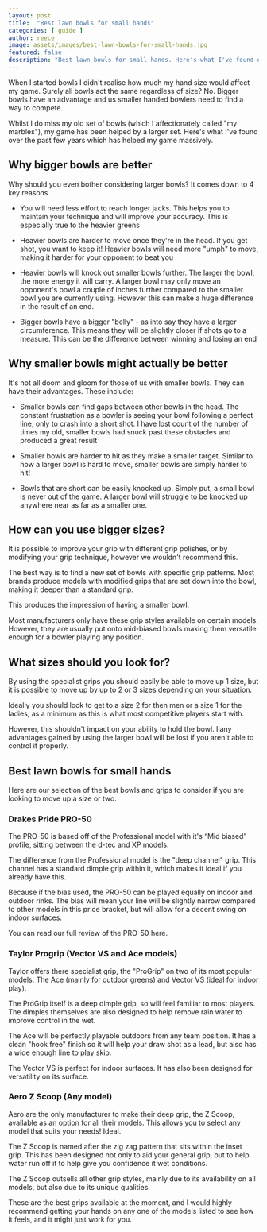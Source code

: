 ```yaml
---
layout: post
title:  "Best lawn bowls for small hands"
categories: [ guide ]
author: reece
image: assets/images/best-lawn-bowls-for-small-hands.jpg
featured: false
description: "Best lawn bowls for small hands. Here's what I've found over the past few years which has helped my game massively."
---
```



When I started bowls I didn't realise how much my hand size would affect my game. Surely all bowls act the same regardless of size? No. Bigger bowls have an advantage and us smaller handed bowlers need to find a way to compete.

Whilst I do miss my old set of bowls (which I affectionately called "my marbles"), my game has been helped by a larger set. Here's what I've found over the past few years which has helped my game massively.

## Why bigger bowls are better

Why should you even bother considering larger bowls? It comes down to 4 key reasons

- You will need less effort to reach longer jacks. This helps you to maintain your technique and will improve your accuracy. This is especially true to the heavier greens

- Heavier bowls are harder to move once they're in the head. If you get shot, you want to keep it! Heavier bowls will need more "umph" to move, making it harder for your opponent to beat you

- Heavier bowls will knock out smaller bowls further. The larger the bowl, the more energy it will carry. A larger bowl may only move an opponent's bowl a couple of inches further compared to the smaller bowl you are currently using. However this can make a huge difference in the result of an end.

- Bigger bowls have a bigger "belly" - as into say they have a larger circumference. This means they will be slightly closer if shots go to a measure. This can be the difference between winning and losing an end

## Why smaller bowls might actually be better

It's not all doom and gloom for those of us with smaller bowls. They can have their advantages. These include:

- Smaller bowls can find gaps between other bowls in the head. The constant frustration as a bowler is seeing your bowl following a perfect line, only to crash into a short shot. I have lost count of the number of times my old, smaller bowls had snuck past these obstacles and produced a great result

- Smaller bowls are harder to hit as they make a smaller target. Similar to how a larger bowl is hard to move, smaller bowls are simply harder to hit!

- Bowls that are short can be easily knocked up. Simply put, a small bowl is never out of the game. A larger bowl will struggle to be knocked up anywhere near as far as a smaller one.

## How can you use bigger sizes?

It is possible to improve your grip with different grip polishes, or by modifying your grip technique, however we wouldn't recommend this.

The best way is to find a new set of bowls with specific grip patterns. Most brands produce models with modified grips that are set down into the bowl, making it deeper than a standard grip.

This produces the impression of having a smaller bowl.

Most manufacturers only have these grip styles available on certain models. However, they are usually put onto mid-biased bowls making them versatile enough for a bowler playing any position.

## What sizes should you look for?

By using the specialist grips you should easily be able to move up 1 size, but it is possible to move up by up to 2 or 3 sizes depending on your situation.

 Ideally you should look to get to a size 2 for then men or a size 1 for the ladies, as a minimum as this is what most competitive players start with. 

However, this shouldn't impact on your ability to hold the bowl. Ilany advantages gained by using the larger bowl will be lost if you aren't able to control it properly.


## Best lawn bowls for small hands

Here are our selection of the best bowls and grips to consider if you are looking to move up a size or two.

### Drakes Pride PRO-50

The PRO-50 is based off of the Professional model with it's “Mid biased” profile, sitting between the d-tec and XP models. 

The difference from the Professional model is the "deep channel" grip. This channel has a standard dimple grip within it, which makes it ideal if you already have this.

Because if the bias used, the PRO-50 can be played equally on indoor and outdoor rinks. The bias will mean your line will be slightly narrow compared to other models in this price bracket, but will allow for a decent swing on indoor surfaces.

You can read our full review of the PRO-50 here.

### Taylor Progrip (Vector VS and Ace models)

Taylor offers there specialist grip, the "ProGrip" on two of its most popular models. The Ace (mainly for outdoor greens) and Vector VS (ideal for indoor play). 

The ProGrip itself is a deep dimple grip, so will feel familiar to most players. The dimples themselves are also designed to help remove rain water to improve control in the wet.

The Ace will be perfectly playable outdoors from any team position. It has a clean "hook free" finish so it will help your draw shot as a lead, but also has a wide enough line to play skip.

The Vector VS is perfect for indoor surfaces. It has also been designed for versatility on its surface.

### Aero Z Scoop (Any model)

Aero are the only manufacturer to make their deep grip, the Z Scoop, available as an option for all their models. This allows you to select any model that suits your needs! Ideal.

The Z Scoop is named after the zig zag pattern that sits within the inset grip. This has been designed not only to aid your general grip, but to help water run off it to help give you confidence it wet conditions.

The Z Scoop outsells all other grip styles, mainly due to its availability on all models, but also due to its unique qualities.

These are the best grips available at the moment, and I would highly recommend getting your hands on any one of the models listed to see how it feels, and it might just work for you.


